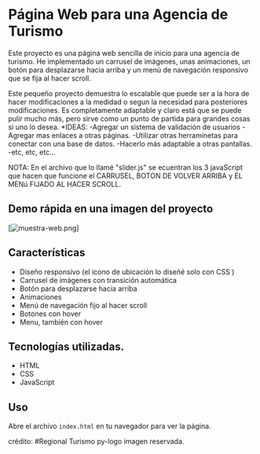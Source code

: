 # Página Web para una Agencia de Turismo

Este proyecto es una página web sencilla de inicio para una agencia de turismo.  He implementado un carrusel de imágenes, unas animaciones, un botón para desplazarse hacia arriba y un menú de navegación responsivo que se fija al hacer scroll.

Este pequeño proyecto demuestra lo escalable que puede ser a la hora de hacer modificaciones a la medidad o segun la necesidad para posteriores modificaciones. Es completamente adaptable y claro está que se puede pulir mucho más, pero sirve como un punto de partida para grandes cosas si uno lo desea.
    *IDEAS:
        -Agregar un sistema de validación de usuarios
        -Agregar mas enlaces a otras páginas.
        -Utilizar otras herraminetas para conectar con una base de datos.
        -Hacerlo más adaptable a otras pantallas.
        -etc, etc, etc...



 NOTA: En el archivo que lo llamé "slider.js" se ecuentran los 3 javaScript que hacen que funcione el CARRUSEL, BOTON DE VOLVER ARRIBA y EL MENú FIJADO AL HACER SCROLL.     

## Demo rápida en una imagen del proyecto
[![muestra-web.png](https://i.postimg.cc/yNcjBqjP/muestra-web.png)]

## Características
- Diseño responsivo (el icono de ubicación lo diseñé solo con CSS )
- Carrusel de imágenes con transición automática
- Botón para desplazarse hacia arriba
- Animaciones
- Menú de navegación fijo al hacer scroll
- Botones con hover
- Menu, también con hover

## Tecnologías utilizadas.
- HTML
- CSS
- JavaScript


## Uso
Abre el archivo `index.html` en tu navegador para ver la página.





crédito: #Regional Turismo py-logo imagen reservada.
